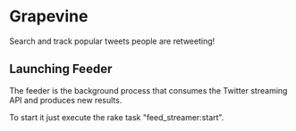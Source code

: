 Grapevine
=========
Search and track popular tweets people are retweeting!

Launching Feeder
----------------
The feeder is the background process that consumes the
Twitter streaming API and produces new results.

To start it just execute the rake task "feed_streamer:start".

